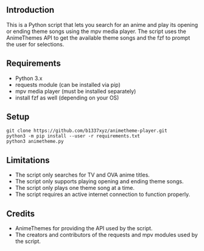 ## Introduction

This is a Python script that lets you search for an anime and play its opening or ending theme songs using the mpv media player. The script uses the AnimeThemes API to get the available theme songs and the fzf to prompt the user for selections.

## Requirements

- Python 3.x
- requests module (can be installed via pip)
- mpv media player (must be installed separately)
- install fzf as well (depending on your OS)

## Setup 

```
git clone https://github.com/b1337xyz/animetheme-player.git
python3 -m pip install --user -r requirements.txt
python3 animetheme.py
```

## Limitations

- The script only searches for TV and OVA anime titles.
- The script only supports playing opening and ending theme songs.
- The script only plays one theme song at a time.
- The script requires an active internet connection to function properly.

## Credits

- AnimeThemes for providing the API used by the script.
- The creators and contributors of the requests and mpv modules used by the script.
